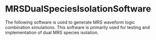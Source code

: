 # MRSDualSpeciesIsolationSoftware

The following software is used to generate MRS waveform logic combination simulations. This software is primarily used for testing and implementation of dual MRS species isolation.
